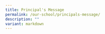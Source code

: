 ```yaml
---
title: Principal's Message
permalink: /our-school/principals-message/
description: ""
variant: markdown
---
```

